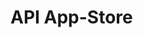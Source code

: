 <h1>API App-Store</h1>

<!--
[![Demo Dashboard](foto.jpg)](http://spani.xyz/adm/login)

<h4><a href="http://spani.xyz/adm/login" target="_blank">Visualizar</a></h4>
-->
